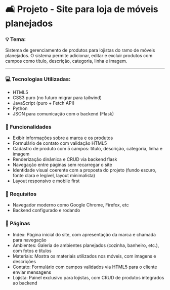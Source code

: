 # 🛋️ Projeto - Site para loja de móveis planejados

### 💡 Tema:
Sistema de gerenciamento de produtos para lojistas do ramo de móveis planejados. O sistema permite adicionar, editar e excluir produtos com campos como título, descrição, categoria, linha e imagem.

---

### :computer: Tecnologias Utilizadas:

- HTML5
- CSS3 puro (no futuro migrar para tailwind)
- JavaScript (puro + Fetch API)
- Python
- JSON para comunicação com o backend (Flask)

### 📕 Funcionalidades

- Exibir informações sobre a marca e os produtos
- Formulário de contato com validação HTML5
- Cadastro de produto com 5 campos: título, descrição, categoria, linha e imagem
- Renderização dinâmica e CRUD via backend flask
- Navegação entre páginas sem recarregar o site
- Identidade visual coerente com a proposta do projeto (fundo escuro, fonte clara e legível, layout minimalista)
- Layout responsivo e mobile first

### 📝 Requisitos

- Navegador moderno como Google Chrome, Firefox, etc
- Backend configurado e rodando

### 📃 Páginas

- Index: Página inicial do site, com apresentação da marca e chamada para navegação
- Ambientes: Galeria de ambientes planejados (cozinha, banheiro, etc.), com fotos e títulos
- Materiais: Mostra os materiais utilizados nos móveis, com imagens e descrições
- Contato: Formulário com campos validados via HTML5 para o cliente enviar mensagens
- Lojista: Painel exclusivo para lojistas, com CRUD de produtos integrados ao backend


